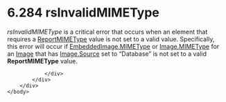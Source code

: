 <html dir="LTR" xmlns:mshelp="http://msdn.microsoft.com/mshelp" xmlns:ddue="http://ddue.schemas.microsoft.com/authoring/2003/5" xmlns:xlink="http://www.w3.org/1999/xlink" xmlns:tool="http://www.microsoft.com/tooltip">
    <head>
        <meta http-equiv="Content-Type" content="text/html; CHARSET=utf-8"></meta>
        <meta name="save" content="history"></meta>
        <title>6.284 rsInvalidMIMEType</title>
        <xml>
            <mshelp:toctitle title="6.284 rsInvalidMIMEType"></mshelp:toctitle>
            <mshelp:rltitle title="[MS-RDL]: rsInvalidMIMEType"></mshelp:rltitle>
            <mshelp:keyword index="A" term="31f30f57-4808-4a9b-80f4-1733cba142ab"></mshelp:keyword>
            <mshelp:attr name="DCSext.ContentType" value="open specification"></mshelp:attr>
            <mshelp:attr name="AssetID" value="31f30f57-4808-4a9b-80f4-1733cba142ab"></mshelp:attr>
            <mshelp:attr name="TopicType" value="kbRef"></mshelp:attr>
            <mshelp:attr name="DCSext.Title" value="[MS-RDL]: rsInvalidMIMEType" />
        </xml>
    </head>
    <body>
        <div id="header">
            <h1 class="heading">6.284 rsInvalidMIMEType</h1>
        </div>
        <div id="mainSection">
            <div id="mainBody">
                <div id="allHistory" class="saveHistory"></div>
                <div id="sectionSection0" class="section" name="collapseableSection">
                    

<p><i>rsInvalidMIMEType</i> is a critical error that occurs
when an element that requires a <a href="7e89fcbb-b433-48dd-819c-14d70e3b45bf.htm">ReportMIMEType</a> value is
not set to a valid value. Specifically, this error will occur if <a href="83a812fd-0959-410e-ba65-7929435ca6d7.htm">EmbeddedImage.MIMEType</a> or <a href="71e3fcbb-9caa-42e3-b181-1532409aed25.htm">Image.MIMEType</a> for an <a href="63e1e5ab-7c49-4f62-8dbd-62d85de2b153.htm">Image</a> that has <a href="ff4d3c03-cee0-4a51-a40b-9c012fee1596.htm">Image.Source</a> set to
“Database” is not set to a valid <b>ReportMIMEType</b> value.</p>


                </div>
            </div>
        </div>
    </body>
</html>